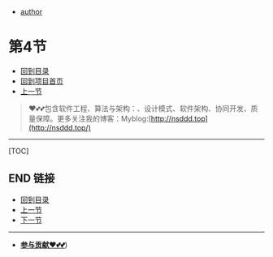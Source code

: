 + [author](https://github.com/3293172751)
# 第4节
+ [回到目录](../README.md)
+ [回到项目首页](../../README.md)
+ [上一节](3.md)
> ❤️💕💕包含软件工程、算法与架构：、设计模式、软件架构、协同开发、质量保障。更多关注我的博客：Myblog:[http://nsddd.top](http://nsddd.top/)
---
[TOC]





## END 链接
+ [回到目录](../README.md)
+ [上一节](3.md)
+ [下一节](5.md)
---
+ [**参与贡献❤️💕💕**](https://nsddd.top/archives/contributors))